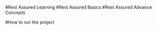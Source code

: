 #Rest Assured Learning
#Rest Assured Basics
#Rest Assured Advance Concepts


#How to run the project